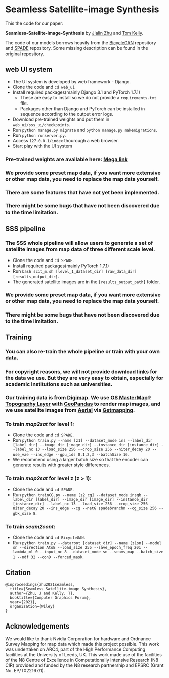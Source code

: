 # Seamless Satellite-image Synthesis

This the code for our paper: 

**Seamless-Satellite-image-Synthesis** by [Jialin Zhu](https://vcg.leeds.ac.uk/profiles/jialin-zhu/) and [Tom Kelly](https://vcg.leeds.ac.uk/profiles/twak/).

The code of our models borrows heavily from the [BicycleGAN](https://github.com/junyanz/BicycleGAN) repository and [SPADE](https://github.com/NVlabs/SPADE) repository. Some missing description can be found in the original repository.

## web UI system
- The UI system is developed by web framework - Django.
- Clone the code and `cd web_ui`
- Install required packages(mainly Django 3.1 and PyTorch 1.7.1)
  - These are easy to install so we do not provide a `requirements.txt` file.
  - Packages other than Django and PyTorch can be installed in sequence according to the output error logs.
- Download pre-trained weights and put them in `web_ui/sss_ui/checkpoints`.
- Run `python manage.py migrate` and `python manage.py makemigrations`.
- Run `python runserver.py`.
- Access `127.0.0.1/index` thourough a web browser.
- Start play with the UI system

### Pre-trained weights are available here: [Mega link](https://mega.nz/file/MtRhUCIQ#wBbUd4SGL2LLj5n2iQCWu5XQt5iRGicbg0p0PeQTpSA)

### We provide some preset map data, if you want more extensive or other map data, you need to replace the map data yourself.
### There are some features that have not yet been implemented.
### There might be some bugs that have not been discovered due to the time limitation.


## SSS pipeline

### The SSS whole pipeline will allow users to generate a set of satellite images from map data of three different scale level.
- Clone the code and `cd SPADE`.
- Install required packages(mainly PyTorch 1.7.1)
- Run `bash scit_m.sh [level_1_dataset_dir] [raw_data_dir] [results_output_dir]`.
- The generated satellite images are in the `[results_output_path]` folder.

### We provide some preset map data, if you want more extensive or other map data, you need to replace the map data yourself.
### There might be some bugs that have not been discovered due to the time limitation.

## Training
### You can also re-train the whole pipeline or train with your own data.
### For copyright reasons, we will not provide download links for the data we use. But they are very easy to obtain, especially for academic institutions such as universities.
### Our training data is from [Digimap](https://digimap.edina.ac.uk/). We use [OS MasterMap® Topography Layer](https://digimap.edina.ac.uk/webhelp/os/osdigimaphelp.htm#data_information/os_products/overview.htm) with [GeoPandas](https://geopandas.org/) to render map images, and we use satellite images from [Aerial](https://digimap.edina.ac.uk/webhelp/aerial/aerialdigimaphelp.htm#data_information/products/25cm_aerial_imagery.htm) via [Getmapping](https://www.getmapping.com/).
### To train *map2sat* for level 1:
- Clone the code and `cd SPADE`.
- Run `python train.py --name [z1] --dataset_mode ins --label_dir [label_dir] --image_dir [image_dir] --instance_dir [instance_dir] --label_nc 13 --load_size 256 --crop_size 256 --niter_decay 20 --use_vae --ins_edge --gpu_ids 0,1,2,3 --batchSize 16`.
- We recommend using a larger batch size so that the encoder can generate results with greater style differences.
### To train *map2sat* for level z (z > 1):
- Clone the code and `cd SPADE`.
- Run `python trainCG.py --name [z2_cg] --dataset_mode insgb --label_dir [label_dir] --image_dir [image_dir] --instance_dir [instance_dir] --label_nc 13 --load_size 256 --crop_size 256 --niter_decay 20 --ins_edge --cg --netG spadebranchn --cg_size 256 --gbk_size 8`.
### To train *seam2cont*:
- Clone the code and `cd BicycleGAN`.
- Run `python train.py --dataroot [dataset_dir] --name [z1sn] --model sn --direction AtoB --load_size 256 --save_epoch_freq 201 --lambda_ml 0 --input_nc 8 --dataset_mode sn --seams_map --batch_size 1 --ndf 32 --conD --forced_mask`.


## Citation
```
@inproceedings{zhu2021seamless,
  title={Seamless Satellite-image Synthesis},
  author={Zhu, J and Kelly, T},
  booktitle={Computer Graphics Forum},
  year={2021},
  organization={Wiley}
}
```

## Acknowledgements
We would like to thank Nvidia Corporation for hardware and Ordnance Survey Mapping for map data which made this project possible. This work was undertaken on ARC4, part of the High Performance Computing facilities at the University of Leeds, UK. This work made use of the facilities of the N8 Centre of Excellence in Computationally Intensive Research (N8 CIR) provided and funded by the N8 research partnership and EPSRC (Grant No. EP/T022167/1).